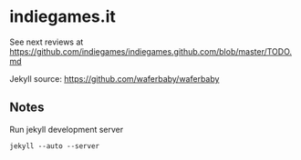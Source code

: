 # indiegames.it

See next reviews at https://github.com/indiegames/indiegames.github.com/blob/master/TODO.md

Jekyll source: https://github.com/waferbaby/waferbaby

## Notes

Run jekyll development server

    jekyll --auto --server
